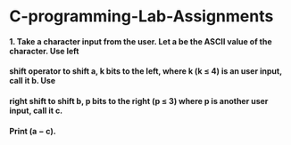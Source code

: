 # C-programming-Lab-Assignments
#### 1. Take a character input from the user. Let a be the ASCII value of the character. Use left
#### shift operator to shift a, k bits to the left, where k (k ≤ 4) is an user input, call it b. Use
#### right shift to shift b, p bits to the right (p ≤ 3) where p is another user input, call it c.
#### Print (a − c).

